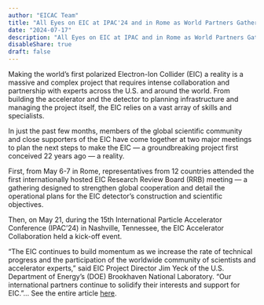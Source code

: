 ```yaml
---
author: "EICAC Team"
title: "All Eyes on EIC at IPAC'24 and in Rome as World Partners Gather"
date: "2024-07-17"
description: "All Eyes on EIC at IPAC and in Rome as World Partners Gather Momentum builds towards world's first fully polarized Electron-Ion Collider"
disableShare: true
draft: false
---
```


Making the world’s first polarized Electron-Ion Collider (EIC) a reality is a massive and complex project that requires intense collaboration and partnership with experts across the U.S. and around the world. From building the accelerator and the detector to planning infrastructure and managing the project itself, the EIC relies on a vast array of skills and specialists.  

In just the past few months, members of the global scientific community and close supporters of the EIC have come together at two major meetings to plan the next steps to make the EIC — a groundbreaking project first conceived 22 years ago — a reality.  

First, from May 6-7 in Rome, representatives from 12 countries attended the first internationally hosted EIC Research Review Board (RRB) meeting — a gathering designed to strengthen global cooperation and detail the operational plans for the EIC detector’s construction and scientific objectives.  

Then, on May 21, during the 15th International Particle Accelerator Conference (IPAC’24) in Nashville, Tennessee, the EIC Accelerator Collaboration held a kick-off event.  

“The EIC continues to build momentum as we increase the rate of technical progress and the participation of the worldwide community of scientists and accelerator experts,” said EIC Project Director Jim Yeck of the U.S. Department of Energy’s (DOE) Brookhaven National Laboratory. “Our international partners continue to solidify their interests and support for EIC.”...  See the entire article [here](https://www.bnl.gov/newsroom/news.php?a=222000).
